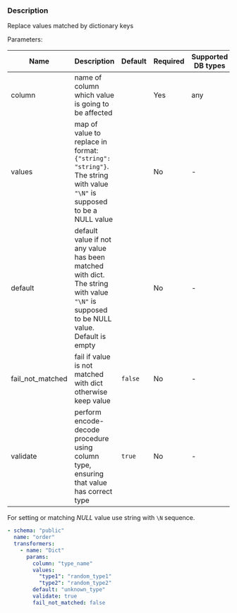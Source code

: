 ### Description

Replace values matched by dictionary keys

Parameters:

| Name             | Description                                                                                                                            | Default | Required | Supported DB types |
|------------------|----------------------------------------------------------------------------------------------------------------------------------------|---------|----------|--------------------|
| column           | name of column which value is going to be affected                                                                                     |         | Yes      | any                |
| values           | map of value to replace in format: `{"string": "string"}`. The string with value `"\N"` is supposed to be a NULL value                 |         | No       | -                  |
| default          | default value if not any value has been matched with dict. The string with value `"\N"` is supposed to be NULL value. Default is empty |         | No       | -                  |
| fail_not_matched | fail if value is not matched with dict otherwise keep value                                                                            | `false` | No       | -                  |
| validate         | perform encode-decode procedure using column type, ensuring that value has correct type                                                | `true`  | No       | -                  |

For setting or matching _NULL_ value use string with `\N` sequence.

``` yaml title="Dict transformer example"
- schema: "public"
  name: "order"
  transformers:
    - name: "Dict"
      params:
        column: "type_name"
        values: 
          "type1": "random_type1"
          "type2": "random_type2"
        default: "unknown_type"
        validate: true
        fail_not_matched: false
```
